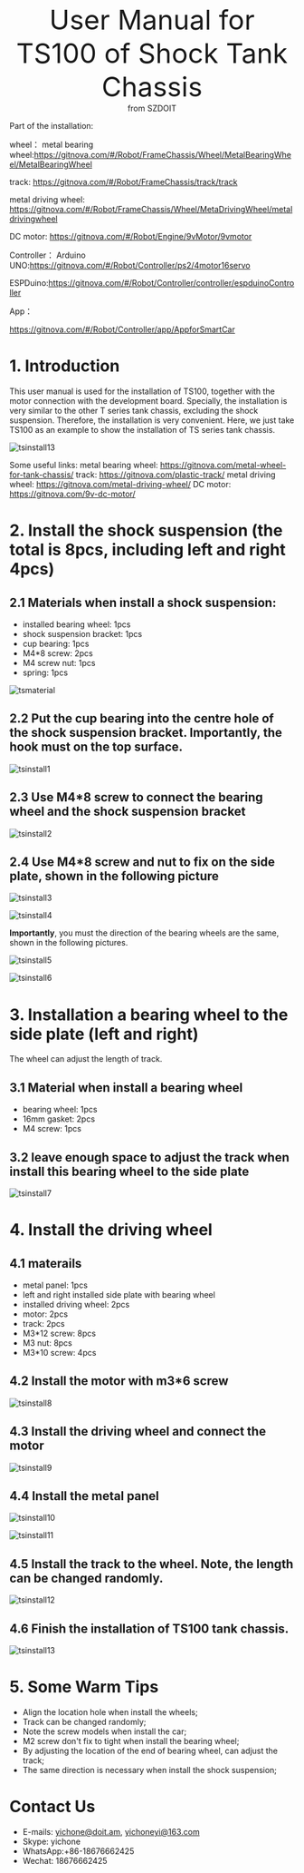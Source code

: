 <center> <font size=10> User Manual for TS100 of Shock Tank Chassis </font></center>

<center> from SZDOIT </center>

Part of the installation:

wheel：
metal bearing wheel:https://gitnova.com/#/Robot/FrameChassis/Wheel/MetalBearingWheel/MetalBearingWheel

track: https://gitnova.com/#/Robot/FrameChassis/track/track

metal driving wheel: https://gitnova.com/#/Robot/FrameChassis/Wheel/MetaDrivingWheel/metaldrivingwheel

DC motor: https://gitnova.com/#/Robot/Engine/9vMotor/9vmotor

Controller：
Arduino UNO:https://gitnova.com/#/Robot/Controller/ps2/4motor16servo

ESPDuino:https://gitnova.com/#/Robot/Controller/controller/espduinoController

App：

https://gitnova.com/#/Robot/Controller/app/AppforSmartCar

# 1. Introduction

  This user manual is used for the installation of TS100, together with the motor connection with the development board. Specially, the installation is very similar to the other T series tank chassis, excluding the shock suspension. Therefore, the installation is very convenient. Here, we just take TS100 as an example to show the installation of TS series tank chassis.

![tsinstall13](tsinstall13.jpg)

Some useful links:
metal bearing wheel: https://gitnova.com/metal-wheel-for-tank-chassis/
track: https://gitnova.com/plastic-track/
metal driving wheel: https://gitnova.com/metal-driving-wheel/
DC motor: https://gitnova.com/9v-dc-motor/

# 2. Install the shock suspension (the total is 8pcs, including left and right 4pcs)

## 2.1 Materials when install a shock suspension:

- installed bearing wheel: 1pcs
- shock suspension bracket: 1pcs
- cup bearing: 1pcs
- M4*8 screw: 2pcs
- M4 screw nut: 1pcs
- spring: 1pcs 

![tsmaterial](tsmaterial.jpg)

## 2.2 Put the cup bearing into the centre hole of the shock suspension bracket. Importantly, the hook must on the top surface.

![tsinstall1](tsinstall1.jpg)

## 2.3 Use M4*8 screw to connect the bearing wheel and the shock suspension bracket

![tsinstall2](tsinstall2.jpg)

## 2.4 Use M4*8 screw and nut to fix on the side plate, shown in the following picture

![tsinstall3](tsinstall3.jpg)

![tsinstall4](tsinstall4.jpg)

**Importantly**, you must the direction of the bearing wheels are the same, shown in the following pictures.

![tsinstall5](tsinstall5.jpg)

![tsinstall6](tsinstall6.jpg)

# 3. Installation a bearing wheel to the side plate (left and right)

The wheel can adjust the length of track.

##  3.1 Material when install a bearing wheel

- bearing wheel: 1pcs 
- 16mm gasket: 2pcs
- M4 screw: 1pcs

## 3.2 leave enough space to adjust the track when install this bearing wheel to the side plate

![tsinstall7](tsinstall7.jpg)

# 4. Install the driving wheel

## 4.1 materails

- metal panel: 1pcs
- left and right installed side plate with bearing wheel
- installed driving wheel: 2pcs
- motor: 2pcs
- track: 2pcs
- M3*12 screw: 8pcs
- M3 nut: 8pcs
- M3*10 screw: 4pcs 

## 4.2 Install the motor with m3*6 screw

![tsinstall8](tsinstall8.jpg)

## 4.3 Install the driving wheel and connect the motor

![tsinstall9](tsinstall9.jpg)

## 4.4 Install the metal panel

![tsinstall10](tsinstall10.jpg)

![tsinstall11](tsinstall11.jpg)

## 4.5 Install the track to the wheel. **Note, the length can be changed randomly.**

![tsinstall12](tsinstall12.jpg)

## 4.6 Finish the installation of TS100 tank chassis.

![tsinstall13](tsinstall13.jpg)

# 5. Some Warm Tips

- Align the location hole when install the wheels;
- Track can be changed randomly;
- Note the screw models when install the car;
- M2 screw don't fix to tight when install the bearing wheel;
- By adjusting the location of the end of bearing wheel, can adjust the track;
- The same direction is necessary when install the shock suspension;



# Contact Us

- E-mails: [yichone@doit.am](mailto:yichone@doit.am), [yichoneyi@163.com](mailto:yichoneyi@163.com)
- Skype: yichone
- WhatsApp:+86-18676662425
- Wechat: 18676662425











